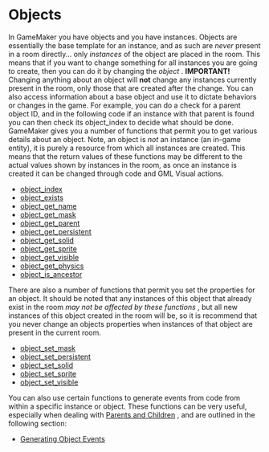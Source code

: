 # Objects

In GameMaker you have objects and you have instances. Objects are
essentially the base template for an instance, and as such are *never*
present in a room directly... only *instances* of the object are placed
in the room. This means that if you want to change something for all
instances you are going to create, then you can do it by changing the
*object* . **IMPORTANT!** Changing anything about an object will **not**
change any instances currently present in the room, only those that are
created after the change. You can also access information about a base
object and use it to dictate behaviors or changes in the game. For
example, you can do a check for a parent object ID, and in the following
code if an instance with that parent is found you can then check its
object_index to decide what should be done. GameMaker gives you a number
of functions that permit you to get various details about an object.
Note, an object is *not* an instance (an in-game entity), it is purely a
resource from which all instances are created. This means that the
return values of these functions may be different to the actual values
shown by instances in the room, as once an instance is created it can be
changed through code and GML Visual actions.

-   [object_index](object_index)
-   [object_exists](object_exists)
-   [object_get_name](object_get_name)
-   [object_get_mask](object_get_mask)
-   [object_get_parent](object_get_parent)
-   [object_get_persistent](object_get_persistent)
-   [object_get_solid](object_get_solid)
-   [object_get_sprite](object_get_sprite)
-   [object_get_visible](object_get_visible)
-   [object_get_physics](object_get_physics)
-   [object_is_ancestor](object_is_ancestor)

There are also a number of functions that permit you set the properties
for an object. It should be noted that any instances of this object that
already exist in the room *may not be affected by these functions* , but
all new instances of this object created in the room will be, so it is
recommend that you never change an objects properties when instances of
that object are present in the current room.

-   [object_set_mask](object_set_mask)
-   [object_set_persistent](object_set_persistent)
-   [object_set_solid](object_set_solid)
-   [object_set_sprite](object_set_sprite)
-   [object_set_visible](object_set_visible)

You can also use certain functions to generate events from code from
within a specific instance or object. These functions can be very
useful, especially when dealing with [Parents and
Children](../../../../The_Asset_Editors/Object_Properties/Parent_Objects)
, and are outlined in the following section:

-   [Generating Object
    Events](Object_Events/Generating_Object_Events)
